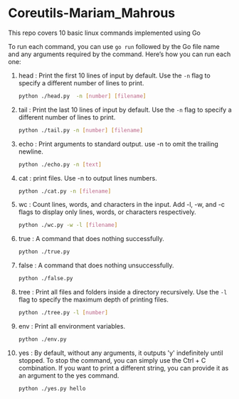 # Coreutils-Mariam_Mahrous

 This repo covers 10 basic linux commands implemented using Go 

To run each command, you can use `go run` followed by the Go file name and any arguments required by the command. Here’s how you can run each one:

 1. head :
    Print the first 10 lines of input by default. Use the `-n` flag to specify a different number of lines to print.
    ```sh
    python ./head.py  -n [number] [filename]
    ```
 2. tail :
    Print the last 10 lines of input by default. Use the `-n` flag to specify a different number of lines to print.
    ```sh
    python ./tail.py -n [number] [filename]
    ```
 3. echo :
    Print arguments to standard output. use -n to omit the trailing newline.
    ```sh
    python ./echo.py -n [text]
    ```
 4. cat :
    print files. Use -n to output lines numbers.
    ```sh
    python ./cat.py -n [filename]
    ```
 5. wc : 
    Count lines, words, and characters in the input.
    Add -l, -w, and -c flags to display only lines, words, or characters respectively.
    ```sh
    python ./wc.py -w -l [filename]
    ```
 6. true :
    A command that does nothing successfully.
    ```sh
    python ./true.py
    ```
 7. false :
    A command that does nothing unsuccessfully.
    ```sh
    python ./false.py
    ```

 8. tree :
    Print all files and folders inside a directory recursively. Use the `-l` flag to specify the maximum depth of printing files.
    ```sh
    python ./tree.py -l [number]
    ```
    
 9. env :
  Print all environment variables.
    ```sh
    python ./env.py
    ```

10. yes :
By default, without any arguments, it outputs 'y' indefinitely until stopped. To stop the command, you can simply use the Ctrl + C combination. If you want to print a different string, you can provide it as
an argument to the yes command.
     ```sh
    python ./yes.py hello
    ```
     
   